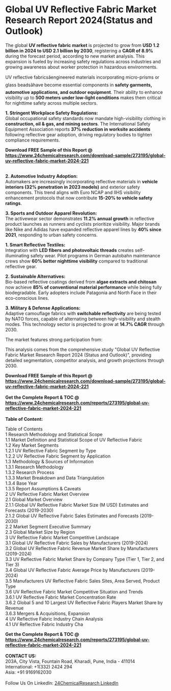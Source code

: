 <h1>Global UV Reflective Fabric Market Research Report 2024(Status and Outlook)</h1><p>The global <strong>UV reflective fabric market</strong> is projected to grow from <strong>USD 1.2 billion in 2024 to USD 2.1 billion by 2030</strong>, registering a <strong>CAGR of 8.9%</strong> during the forecast period, according to new market analysis. This expansion is fueled by increasing safety regulations across industries and growing awareness about worker protection in hazardous environments.</p><p>UV reflective fabricsâengineered materials incorporating micro-prisms or glass beadsâhave become essential components in <strong>safety garments, automotive applications, and outdoor equipment</strong>. Their ability to enhance visibility up to <strong>500 meters under low-light conditions</strong> makes them critical for nighttime safety across multiple sectors.</p><p><strong>1. Stringent Workplace Safety Regulations:</strong><br>
Global occupational safety standards now mandate high-visibility clothing in <strong>construction, oil &amp; gas, and mining sectors</strong>. The International Safety Equipment Association reports <strong>37% reduction in worksite accidents</strong> following reflective gear adoption, driving regulatory bodies to tighten compliance requirements.</p><div><b>Download FREE Sample of this Report @ 
            <a href="https://www.24chemicalresearch.com/download-sample/273195/global-uv-reflective-fabric-market-2024-221">
            https://www.24chemicalresearch.com/download-sample/273195/global-uv-reflective-fabric-market-2024-221</a></b></div><br><p><strong>2. Automotive Industry Adoption:</strong><br>
Automakers are increasingly incorporating reflective materials in <strong>vehicle interiors (32% penetration in 2023 models)</strong> and exterior safety components. This trend aligns with Euro NCAP and IIHS visibility enhancement protocols that now contribute <strong>15-20% to vehicle safety ratings</strong>.</p><p><strong>3. Sports and Outdoor Apparel Revolution:</strong><br>
The activewear sector demonstrates <strong>11.2% annual growth</strong> in reflective product launches as runners and cyclists prioritize visibility. Major brands like Nike and Adidas have expanded reflective apparel lines by <strong>40% since 2021</strong>, responding to urban safety concerns.</p><p><strong>1. Smart Reflective Textiles:</strong><br>
Integration with <strong>LED fibers and photovoltaic threads</strong> creates self-illuminating safety wear. Pilot programs in German autobahn maintenance crews show <strong>60% better nighttime visibility</strong> compared to traditional reflective gear.</p><p><strong>2. Sustainable Alternatives:</strong><br>
Bio-based reflective coatings derived from <strong>algae extracts and chitosan</strong> now achieve <strong>85% of conventional material performance</strong> while being fully biodegradable. Early adopters include Patagonia and North Face in their eco-conscious lines.</p><p><strong>3. Military &amp; Defense Applications:</strong><br>
Adaptive camouflage fabrics with <strong>switchable reflectivity</strong> are being tested by NATO forces, capable of alternating between high-visibility and stealth modes. This technology sector is projected to grow at <strong>14.7% CAGR</strong> through 2030.</p><p>The market features strong participation from:</p><p>This analysis comes from the comprehensive study "Global UV Reflective Fabric Market Research Report 2024 (Status and Outlook)", providing detailed segmentation, competitor analysis, and growth projections through 2030.</p><div><b>Download FREE Sample of this Report @ 
            <a href="https://www.24chemicalresearch.com/download-sample/273195/global-uv-reflective-fabric-market-2024-221">
            https://www.24chemicalresearch.com/download-sample/273195/global-uv-reflective-fabric-market-2024-221</a></b></div><br><div><b>Get the Complete Report & TOC @ 
            <a href="https://www.24chemicalresearch.com/reports/273195/global-uv-reflective-fabric-market-2024-221">
            https://www.24chemicalresearch.com/reports/273195/global-uv-reflective-fabric-market-2024-221</a></b></div><br>
            <b>Table of Content:</b><p>Table of Contents<br />
1 Research Methodology and Statistical Scope<br />
1.1 Market Definition and Statistical Scope of UV Reflective Fabric<br />
1.2 Key Market Segments<br />
1.2.1 UV Reflective Fabric Segment by Type<br />
1.2.2 UV Reflective Fabric Segment by Application<br />
1.3 Methodology & Sources of Information<br />
1.3.1 Research Methodology<br />
1.3.2 Research Process<br />
1.3.3 Market Breakdown and Data Triangulation<br />
1.3.4 Base Year<br />
1.3.5 Report Assumptions & Caveats<br />
2 UV Reflective Fabric Market Overview<br />
2.1 Global Market Overview<br />
2.1.1 Global UV Reflective Fabric Market Size (M USD) Estimates and Forecasts (2019-2030)<br />
2.1.2 Global UV Reflective Fabric Sales Estimates and Forecasts (2019-2030)<br />
2.2 Market Segment Executive Summary<br />
2.3 Global Market Size by Region<br />
3 UV Reflective Fabric Market Competitive Landscape<br />
3.1 Global UV Reflective Fabric Sales by Manufacturers (2019-2024)<br />
3.2 Global UV Reflective Fabric Revenue Market Share by Manufacturers (2019-2024)<br />
3.3 UV Reflective Fabric Market Share by Company Type (Tier 1, Tier 2, and Tier 3)<br />
3.4 Global UV Reflective Fabric Average Price by Manufacturers (2019-2024)<br />
3.5 Manufacturers UV Reflective Fabric Sales Sites, Area Served, Product Type<br />
3.6 UV Reflective Fabric Market Competitive Situation and Trends<br />
3.6.1 UV Reflective Fabric Market Concentration Rate<br />
3.6.2 Global 5 and 10 Largest UV Reflective Fabric Players Market Share by Revenue<br />
3.6.3 Mergers & Acquisitions, Expansion<br />
4 UV Reflective Fabric Industry Chain Analysis<br />
4.1 UV Reflective Fabric Industry Cha</p><div><b>Get the Complete Report & TOC @ 
            <a href="https://www.24chemicalresearch.com/reports/273195/global-uv-reflective-fabric-market-2024-221">
            https://www.24chemicalresearch.com/reports/273195/global-uv-reflective-fabric-market-2024-221</a></b></div><br><b>CONTACT US:</b><br>
            203A, City Vista, Fountain Road, Kharadi, Pune, India - 411014<br>
            International: +1(332) 2424 294<br>
            Asia: +91 9169162030 <br><br>
            Follow Us On LinkedIn: <a href="https://www.linkedin.com/company/24chemicalresearch/">24ChemicalResearch LinkedIn</a>